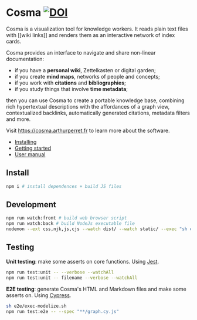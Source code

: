 # Cosma [![DOI](https://zenodo.org/badge/DOI/10.5281/zenodo.5920616.svg)](https://doi.org/10.5281/zenodo.5920616)

Cosma is a visualization tool for knowledge workers. It reads plain text files with [[wiki links]] and renders them as an interactive network of index cards.

Cosma provides an interface to navigate and share non-linear documentation:

- if you have a **personal wiki**, Zettelkasten or digital garden;
- if you create **mind maps**, networks of people and concepts;
- if you work with **citations** and **bibliographies**;
- if you study things that involve **time metadata**;

then you can use Cosma to create a portable knowledge base, combining rich hypertextual descriptions with the affordances of a graph view, contextualized backlinks, automatically generated citations, metadata filters and more.

Visit <https://cosma.arthurperret.fr> to learn more about the software.

- [Installing](https://cosma.arthurperret.fr/installing.html)
- [Getting started](https://cosma.arthurperret.fr/getting-started.html)
- [User manual](https://cosma.arthurperret.fr/user-manual.html)

## Install

```bash
npm i # install dependences + build JS files
```

## Development

```bash
npm run watch:front # build web browser script
npm run watch:back # build NodeJs executable file
nodemon --ext css,njk,js,cjs --watch dist/ --watch static/ --exec "sh e2e/exec-modelize.sh" # make cosmoscope files for dev or E2E testing
```

## Testing

**Unit testing**: make some asserts on core functions.
Using [Jest](https://jestjs.io/).

```bash
npm run test:unit -- --verbose --watchAll
npm run test:unit -- filename --verbose --watchAll
```

**E2E testing**: generate Cosma's HTML and Markdown files and make some asserts on.
Using [Cypress](https://www.cypress.io/).

```bash
sh e2e/exec-modelize.sh
npm run test:e2e -- --spec "**/graph.cy.js"
```
